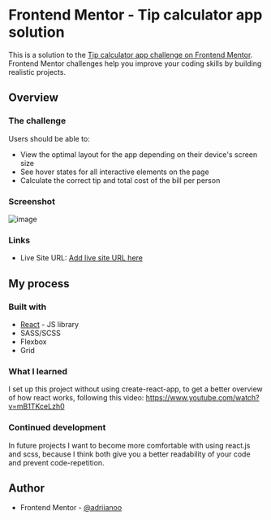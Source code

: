 # Frontend Mentor - Tip calculator app solution

This is a solution to the [Tip calculator app challenge on Frontend Mentor](https://www.frontendmentor.io/challenges/tip-calculator-app-ugJNGbJUX). Frontend Mentor challenges help you improve your coding skills by building realistic projects.

## Overview

### The challenge

Users should be able to:

- View the optimal layout for the app depending on their device's screen size
- See hover states for all interactive elements on the page
- Calculate the correct tip and total cost of the bill per person

### Screenshot

![image](https://github.com/adriianoo/tip-calculator-app/assets/84389909/51540909-eeec-4a4d-a7a7-6f482669e306)

### Links

- Live Site URL: [Add live site URL here](https://your-live-site-url.com)

## My process

### Built with

- [React](https://reactjs.org/) - JS library
- SASS/SCSS
- Flexbox
- Grid

### What I learned

I set up this project without using create-react-app, to get a better overview of how react works, following this video: https://www.youtube.com/watch?v=mB1TKceLzh0

### Continued development

In future projects I want to become more comfortable with using react.js and scss, because I think both give you a better readability of your code and prevent code-repetition.

## Author

- Frontend Mentor - [@adriianoo](https://www.frontendmentor.io/profile/adriianoo)
